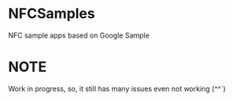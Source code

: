# NFCSamples
NFC sample apps based on Google Sample

# NOTE
Work in progress, so, it still has many issues even not working (^^`)
